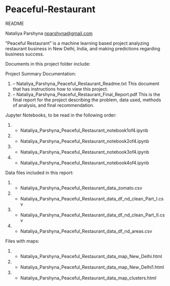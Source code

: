 # Peaceful-Restaurant

README

Nataliya Parshyna
nparshyna@gmail.com

“Peaceful Restaurant” is a machine learning based project analyzing restaurant business in New Delhi, India, and making predictions regarding business success.

Documents in this project folder include:

Project Summary Documentation:
1.	– Nataliya_Parshyna_Peaceful_Restaurant_Readme.txt
This document that has instructions how to view this project.
2.  – Nataliya_Parshyna_Peaceful_Restaurant_Final_Report.pdf
This is the final report for the project describing the problem, data used, methods of analysis, and final recommendation.


Jupyter Notebooks, to be read in the following order:
1.	- Nataliya_Parshyna_Peaceful_Restaurant_notebook1of4.ipynb
2.	- Nataliya_Parshyna_Peaceful_Restaurant_notebook2of4.ipynb
3.	- Nataliya_Parshyna_Peaceful_Restaurant_notebook3of4.ipynb
4.	- Nataliya_Parshyna_Peaceful_Restaurant_notebook4of4.ipynb


Data files included in this report:
1.	- Nataliya_Parshyna_Peaceful_Restaurant_data_zomato.csv
2.	- Nataliya_Parshyna_Peaceful_Restaurant_data_df_nd_clean_Part_I.csv
3.	- Nataliya_Parshyna_Peaceful_Restaurant_data_df_nd_clean_Part_II.csv
4.	- Nataliya_Parshyna_Peaceful_Restaurant_data_df_nd_areas.csv

Files with maps:
1.	- Nataliya_Parshyna_Peaceful_Restaurant_data_map_New_Delhi.html
2.	- Nataliya_Parshyna_Peaceful_Restaurant_data_map_New_Delhi1.html
3.	- Nataliya_Parshyna_Peaceful_Restaurant_data_map_clusters.html
